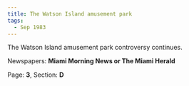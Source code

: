 ```yaml
---  
title: The Watson Island amusement park  
tags:  
  - Sep 1983  
---  
```

  
The Watson Island amusement park controversy continues.  
  
Newspapers: **Miami Morning News or The Miami Herald**  
  
Page: **3**, Section: **D** 
